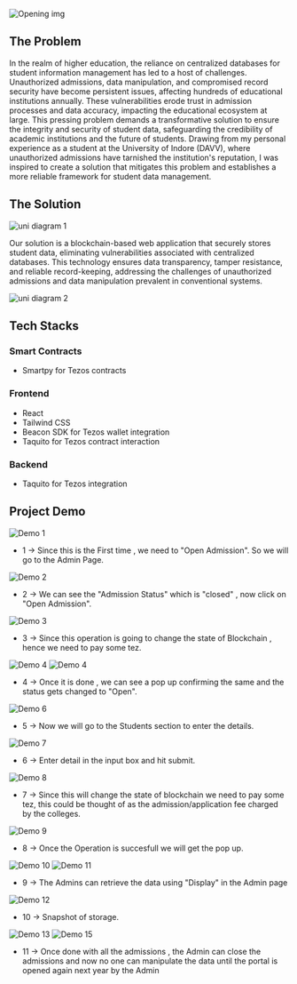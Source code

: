 ![Opening img](utils/img1.png)

## The Problem
In the realm of higher education, the reliance on centralized databases for student information management has led to a host of challenges. Unauthorized admissions, data manipulation, and compromised record security have become persistent issues, affecting hundreds of educational institutions annually. These vulnerabilities erode trust in admission processes and data accuracy, impacting the educational ecosystem at large. This pressing problem demands a transformative solution to ensure the integrity and security of student data, safeguarding the credibility of academic institutions and the future of students. Drawing from my personal experience as a student at the University of Indore (DAVV), where unauthorized admissions have tarnished the institution's reputation, I was inspired to create a solution that mitigates this problem and establishes a more reliable framework for student data management.

## The Solution
![uni diagram 1](utils/img2.png)

Our solution is a blockchain-based web application that securely stores student data, eliminating vulnerabilities associated with centralized databases. This technology ensures data transparency, tamper resistance, and reliable record-keeping, addressing the challenges of unauthorized admissions and data manipulation prevalent in conventional systems.

![uni diagram 2](utils/img3.png)

## Tech Stacks
### Smart Contracts
- Smartpy for Tezos contracts

### Frontend
- React
- Tailwind CSS
- Beacon SDK for Tezos wallet integration
- Taquito for Tezos contract interaction

### Backend
- Taquito for Tezos integration

## Project Demo
![Demo 1](utils/demo/1.jpg)
- 1 -> Since this is the First time , we need to "Open Admission". So we will go to the Admin Page.

![Demo 2](utils/demo/2.jpg)
- 2 -> We can see the "Admission Status" which is "closed" , now click on "Open Admission".

![Demo 3](utils/demo/3.jpg)
- 3 -> Since this operation is going to change the state of Blockchain , hence we need to pay some tez.

![Demo 4](utils/demo/4.jpg) ![Demo 4](utils/demo/5.jpg)
- 4 -> Once it is done , we can see a pop up confirming the same and the status gets changed to "Open".

![Demo 6](utils/demo/6.jpg)
- 5 -> Now we will go to the Students section to enter the details.

![Demo 7](utils/demo/7.jpg)
- 6 -> Enter detail in the input box and hit submit.

![Demo 8](utils/demo/8.jpg)
- 7 -> Since this will change the state of blockchain we need to pay some tez, this could be thought of as the admission/application fee charged by the colleges.

![Demo 9](utils/demo/9.jpg)
- 8 -> Once the Operation is succesfull we will get the pop up.

![Demo 10](utils/demo/10.jpg) ![Demo 11](utils/demo/11.jpg)
- 9 -> The Admins can retrieve the data using "Display" in the Admin page

![Demo 12](utils/demo/12.jpg)
- 10 -> Snapshot of storage.

![Demo 13](utils/demo/13.jpg) ![Demo 15](utils/demo/15.jpg)
- 11 -> Once done with all the admissions , the Admin can close the admissions and now no one can manipulate the data until the portal is opened again next year by the Admin
